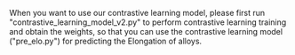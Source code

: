 When you want to use our contrastive learning model, please first run "contrastive_learning_model_v2.py" to perform contrastive learning training and obtain the weights, so that you can use the contrastive learning model ("pre_elo.py") for predicting the Elongation of alloys.
